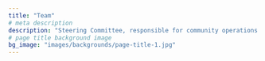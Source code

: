 ```yaml
---
title: "Team"
# meta description
description: "Steering Committee, responsible for community operations and daily affairs management."
# page title background image
bg_image: "images/backgrounds/page-title-1.jpg"
---
```

